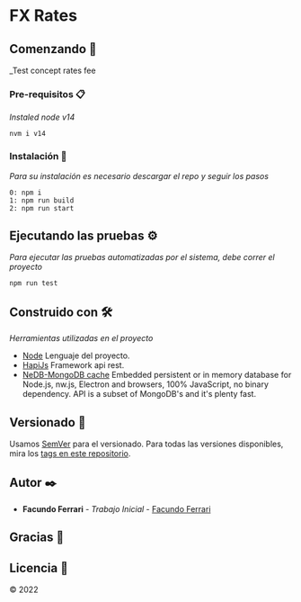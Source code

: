 # FX Rates

## Comenzando 🚀

_Test concept rates fee

### Pre-requisitos 📋

_Instaled node v14_

```
nvm i v14
```

### Instalación 🔧

_Para su instalación es necesario descargar el repo y seguir los pasos_

```
0: npm i
1: npm run build
2: npm run start
```

## Ejecutando las pruebas ⚙️

_Para ejecutar las pruebas automatizadas por el sistema, debe correr el proyecto_

```
npm run test
```

## Construido con 🛠️

_Herramientas utilizadas en el proyecto_

* [Node](https://nodejs.org/es/) Lenguaje del proyecto.
* [HapiJs](https://www.npmjs.com/package/express) Framework api rest.
* [NeDB-MongoDB cache](https://github.com/louischatriot/nedb) Embedded persistent or in memory database for Node.js, nw.js, Electron and browsers, 100% JavaScript, no binary dependency. API is a subset of MongoDB's and it's plenty fast.

## Versionado 📌

Usamos [SemVer](http://semver.org/) para el versionado. Para todas las versiones disponibles, mira los [tags en este repositorio](https://github.com/tu/proyecto/tags).

## Autor ✒️

* **Facundo Ferrari** - *Trabajo Inicial* - [Facundo Ferrari](https://github.com/FacundoF1)

## Gracias 🎁

## Licencia 📄

© 2022
